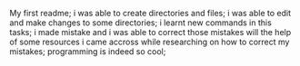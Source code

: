 My first readme;
i was able to create directories and files;
i was able to edit and make changes to some directories;
i learnt new commands in this tasks;
i made mistake and i was able to correct those mistakes will the help of some resources i came accross while researching on how to correct my mistakes;
programming is indeed so cool;
